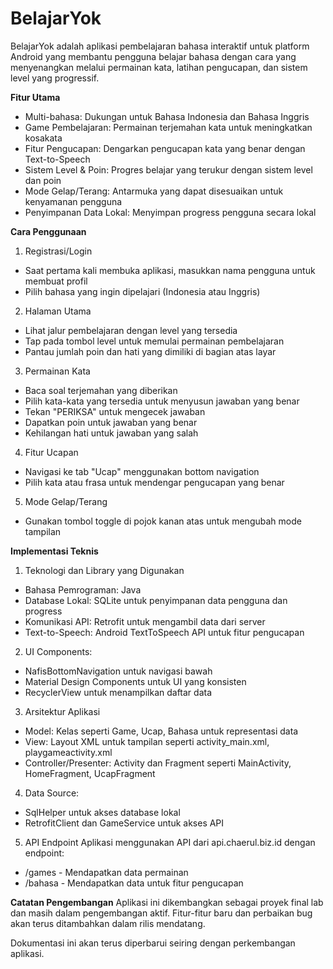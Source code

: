 # BelajarYok

BelajarYok adalah aplikasi pembelajaran bahasa interaktif untuk platform Android yang membantu pengguna belajar bahasa dengan cara yang menyenangkan melalui permainan kata, latihan pengucapan, dan sistem level yang progressif.

**Fitur Utama**
- Multi-bahasa: Dukungan untuk Bahasa Indonesia dan Bahasa Inggris
- Game Pembelajaran: Permainan terjemahan kata untuk meningkatkan kosakata
- Fitur Pengucapan: Dengarkan pengucapan kata yang benar dengan Text-to-Speech
- Sistem Level & Poin: Progres belajar yang terukur dengan sistem level dan poin
- Mode Gelap/Terang: Antarmuka yang dapat disesuaikan untuk kenyamanan pengguna
- Penyimpanan Data Lokal: Menyimpan progress pengguna secara lokal

**Cara Penggunaan**

1. Registrasi/Login
  - Saat pertama kali membuka aplikasi, masukkan nama pengguna untuk membuat profil
  - Pilih bahasa yang ingin dipelajari (Indonesia atau Inggris)

2. Halaman Utama

  - Lihat jalur pembelajaran dengan level yang tersedia
  - Tap pada tombol level untuk memulai permainan pembelajaran
  - Pantau jumlah poin dan hati yang dimiliki di bagian atas layar

3. Permainan Kata
  - Baca soal terjemahan yang diberikan
  - Pilih kata-kata yang tersedia untuk menyusun jawaban yang benar
  - Tekan "PERIKSA" untuk mengecek jawaban
  - Dapatkan poin untuk jawaban yang benar
  - Kehilangan hati untuk jawaban yang salah

4. Fitur Ucapan

  - Navigasi ke tab "Ucap" menggunakan bottom navigation
  - Pilih kata atau frasa untuk mendengar pengucapan yang benar

5. Mode Gelap/Terang
  - Gunakan tombol toggle di pojok kanan atas untuk mengubah mode tampilan

**Implementasi Teknis**
1. Teknologi dan Library yang Digunakan
  - Bahasa Pemrograman: Java
  - Database Lokal: SQLite untuk penyimpanan data pengguna dan progress
  - Komunikasi API: Retrofit untuk mengambil data dari server
  - Text-to-Speech: Android TextToSpeech API untuk fitur pengucapan

2. UI Components:
  - NafisBottomNavigation untuk navigasi bawah
  - Material Design Components untuk UI yang konsisten
  - RecyclerView untuk menampilkan daftar data
    
3. Arsitektur Aplikasi
  - Model: Kelas seperti Game, Ucap, Bahasa untuk representasi data
  - View: Layout XML untuk tampilan seperti activity_main.xml, playgameactivity.xml
  - Controller/Presenter: Activity dan Fragment seperti MainActivity, HomeFragment, UcapFragment

4. Data Source:
  - SqlHelper untuk akses database lokal
  - RetrofitClient dan GameService untuk akses API

5. API Endpoint
Aplikasi menggunakan API dari api.chaerul.biz.id dengan endpoint:

  - /games - Mendapatkan data permainan
  - /bahasa - Mendapatkan data untuk fitur pengucapan
    

**Catatan Pengembangan**
Aplikasi ini dikembangkan sebagai proyek final lab dan masih dalam pengembangan aktif. Fitur-fitur baru dan perbaikan bug akan terus ditambahkan dalam rilis mendatang.


Dokumentasi ini akan terus diperbarui seiring dengan perkembangan aplikasi.
